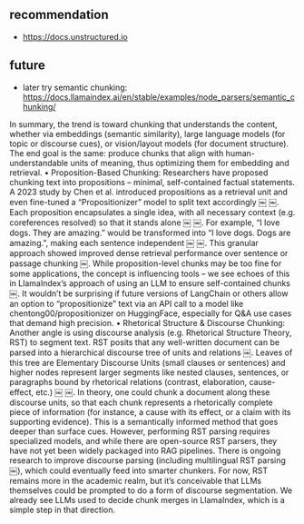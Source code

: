 ## recommendation

- https://docs.unstructured.io

## future

- later try semantic chunking: https://docs.llamaindex.ai/en/stable/examples/node_parsers/semantic_chunking/

In summary, the trend is toward chunking that understands the content, whether via embeddings (semantic similarity), large language models (for topic or discourse cues), or vision/layout models (for document structure). The end goal is the same: produce chunks that align with human-understandable units of meaning, thus optimizing them for embedding and retrieval.
• Proposition-Based Chunking: Researchers have proposed chunking text into propositions – minimal, self-contained factual statements. A 2023 study by Chen et al. introduced propositions as a retrieval unit and even fine-tuned a “Propositionizer” model to split text accordingly ￼ ￼. Each proposition encapsulates a single idea, with all necessary context (e.g. coreferences resolved) so that it stands alone ￼ ￼. For example, “I love dogs. They are amazing.” would be transformed into “I love dogs. Dogs are amazing.”, making each sentence independent ￼ ￼. This granular approach showed improved dense retrieval performance over sentence or passage chunking ￼. While proposition-level chunks may be too fine for some applications, the concept is influencing tools – we see echoes of this in LlamaIndex’s approach of using an LLM to ensure self-contained chunks ￼. It wouldn’t be surprising if future versions of LangChain or others allow an option to “propositionize” text via an API call to a model like chentong00/propositionizer on HuggingFace, especially for Q&A use cases that demand high precision.
• Rhetorical Structure & Discourse Chunking: Another angle is using discourse analysis (e.g. Rhetorical Structure Theory, RST) to segment text. RST posits that any well-written document can be parsed into a hierarchical discourse tree of units and relations ￼. Leaves of this tree are Elementary Discourse Units (small clauses or sentences) and higher nodes represent larger segments like nested clauses, sentences, or paragraphs bound by rhetorical relations (contrast, elaboration, cause-effect, etc.) ￼ ￼. In theory, one could chunk a document along these discourse units, so that each chunk represents a rhetorically complete piece of information (for instance, a cause with its effect, or a claim with its supporting evidence). This is a semantically informed method that goes deeper than surface cues. However, performing RST parsing requires specialized models, and while there are open-source RST parsers, they have not yet been widely packaged into RAG pipelines. There is ongoing research to improve discourse parsing (including multilingual RST parsing ￼), which could eventually feed into smarter chunkers. For now, RST remains more in the academic realm, but it’s conceivable that LLMs themselves could be prompted to do a form of discourse segmentation. We already see LLMs used to decide chunk merges in LlamaIndex, which is a simple step in that direction.
